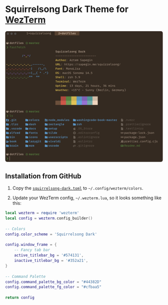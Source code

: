 # Squirrelsong Dark Theme for [WezTerm](https://wezfurlong.org/wezterm/)

![Squirrelsong dark theme for WezTerm](screenshot-dark.jpg)

## Installation from GitHub

1. Copy the [`squirrelsong-dark.toml`](squirrelsong-dark.toml) to `~/.config/wezterm/colors`.

2. Update your WezTerm config, `~/.wezterm.lua`, so it looks something like this:

```lua
local wezterm = require 'wezterm'
local config = wezterm.config_builder()

-- Colors
config.color_scheme = 'Squirrelsong Dark'

config.window_frame = {
	-- Fancy tab bar
	active_titlebar_bg = '#574131',
	inactive_titlebar_bg = '#352a21',
}

-- Command Palette
config.command_palette_bg_color = "#44382D"
config.command_palette_fg_color = "#cfbaa5"

return config
```
